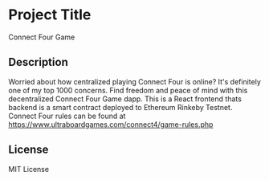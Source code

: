 # Project Title

Connect Four Game

## Description

Worried about how centralized playing Connect Four is online? It's definitely one of my top 1000 concerns. Find freedom and peace of mind with this decentralized Connect Four Game dapp. This is a React frontend thats backend is a smart contract deployed to Ethereum Rinkeby Testnet. 
Connect Four rules can be found at https://www.ultraboardgames.com/connect4/game-rules.php

## License

MIT License
